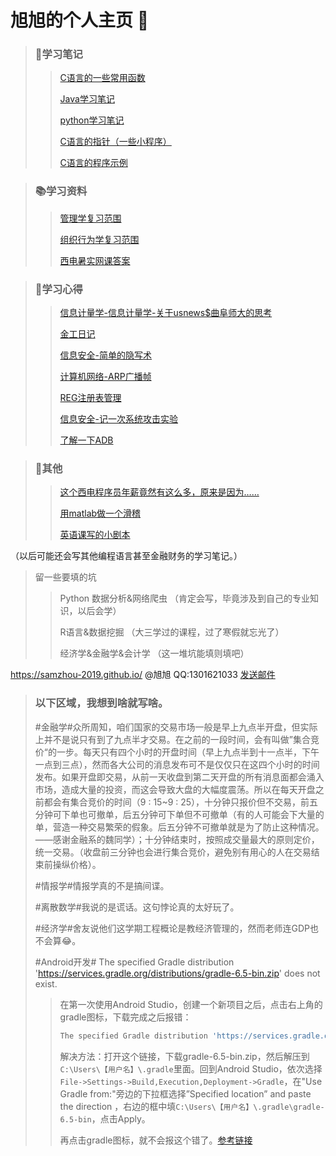 # 旭旭的个人主页 🏡

> ### 📝学习笔记
>
> > [C语言的一些常用函数](website_C/C_functions.md)
> >
> > [Java学习笔记](website_java/java.md)
> >
> > [python学习笔记](website_python/python_study.html)
> >
> > [C语言的指针（一些小程序）](website_C/C_pointer.md)
> >
> > [C语言的程序示例](website_C/C_program.md)

> ### 📚学习资料
>
> > [管理学复习范围](webpage_management/management.htm)
> >
> > [组织行为学复习范围](webpage_management/Organizational_Behavior.htm)
> >
> > [西电暑实网课答案](webpage_shushi_2019/shushi_2019.html)

> ### 📌学习心得
>
> > [信息计量学-信息计量学-关于usnews\$曲阜师大的思考](website_informetrics/usnews.md)
> >
> > [金工日记](website_metalwork/metalwork.html)
> >
> > [信息安全-简单的隐写术](website_security/steganography.md)
> >
> > [计算机网络-ARP广播帧](website_security/ARP.md)
> >
> > [REG注册表管理](website_security/REG.md)
> >
> > [信息安全-记一次系统攻击实验](website_security/attackXP.md)
> >
> > [了解一下ADB](website_java/What'sADB.md)

> ### 📁其他
>
> > [这个西电程序员年薪竟然有这么多，原来是因为……](ruanwen/ruanwen.html)
> >
> > [用matlab做一个滑稽](website_matlab/huaji.md)
> >
> > [英语课写的小剧本](website_english/English_Script.md)

（以后可能还会写其他编程语言甚至金融财务的学习笔记。）

> 留一些要填的坑
>
> > Python 数据分析&网络爬虫
> > （肯定会写，毕竟涉及到自己的专业知识，以后会学）
> >
> > R语言&数据挖掘
> > （大三学过的课程，过了寒假就忘光了）
> >
> > 经济学&金融学&会计学
> > （这一堆坑能填则填吧）

https://samzhou-2019.github.io/ @旭旭 QQ:1301621033  [发送邮件](mailto:zhouzexu2010@sina.cn?cc=zxzhou@stu.xidian.edu.cn&subject=About%20samzhou-2019.github.io)

<script>
document.write(Date());
</script>
> ### 以下区域，我想到啥就写啥。
>
> \#金融学\#众所周知，咱们国家的交易市场一般是早上九点半开盘，但实际上并不是说只有到了九点半才交易。在之前的一段时间，会有叫做”集合竞价“的一步。每天只有四个小时的开盘时间（早上九点半到十一点半，下午一点到三点），然而各大公司的消息发布可不是仅仅只在这四个小时的时间发布。如果开盘即交易，从前一天收盘到第二天开盘的所有消息面都会涌入市场，造成大量的投资，而这会导致大盘的大幅度震荡。所以在每天开盘之前都会有集合竞价的时间（9 : 15\~9 : 25），十分钟只报价但不交易，前五分钟可下单也可撤单，后五分钟可下单但不可撤单（有的人可能会下大量的单，营造一种交易繁荣的假象。后五分钟不可撤单就是为了防止这种情况。——感谢金融系的魏同学）；十分钟结束时，按照成交量最大的原则定价，统一交易。（收盘前三分钟也会进行集合竞价，避免别有用心的人在交易结束前操纵价格）。
>
> \#情报学\#情报学真的不是搞间谍。
>
> \#离散数学\#我说的是谎话。这句悖论真的太好玩了。
>
> \#经济学\#舍友说他们这学期工程概论是教经济管理的，然而老师连GDP也不会算😂。
>
> \#Android开发\# The specified Gradle distribution 'https://services.gradle.org/distributions/gradle-6.5-bin.zip' does not exist.
>
> > 在第一次使用Android Studio，创建一个新项目之后，点击右上角的gradle图标，下载完成之后报错：
> >
> > ```bash
> > The specified Gradle distribution 'https://services.gradle.org/distributions/gradle-6.5-bin.zip' does not exist.
> > ```
> >
> > 解决方法：打开这个链接，下载gradle-6.5-bin.zip，然后解压到`C:\Users\【用户名】\.gradle`里面。回到Android Studio，依次选择`File->Settings->Build,Execution,Deployment->Gradle`，在"Use Gradle from:"旁边的下拉框选择”Specified location” and paste the direction ，右边的框中填`C:\Users\【用户名】\.gradle\gradle-6.5-bin`，点击Apply。
> >
> > 再点击gradle图标，就不会报这个错了。[参考链接](https://stackoverflow.com/questions/56161984/the-specified-gradle-distribution-https-services-gradle-org-distributions-gra)